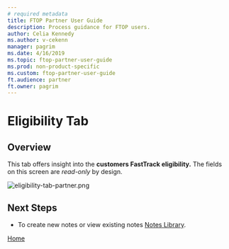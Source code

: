 ```yaml
---
# required metadata
title: FTOP Partner User Guide
description: Process guidance for FTOP users.
author: Celia Kennedy
ms.author: v-cekenn
manager: pagrim
ms.date: 4/16/2019
ms.topic: ftop-partner-user-guide
ms.prod: non-product-specific
ms.custom: ftop-partner-user-guide
ft.audience: partner
ft.owner: pagrim
---
```

# Eligibility Tab

## Overview

This tab offers insight into the **customers FastTrack eligibility.** The fields on this screen are *read-only* by design.

![eligibility-tab-partner.png](media/power-bi-reporting-guide/detailed-tenant-view-eligibility-tab/eligibility-tab-partner.png "Eligibility tab")

## Next Steps

- To create new notes or view existing notes [Notes Library](notes-library.md).

[Home](http://partner-docs.microsoft.com)
